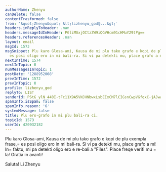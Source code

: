 ```yaml
---
authorName: Zhenyu
canDelete: false
contentTrasformed: false
from: '&quot;Zhenyu&quot; &lt;lizhenyu_god@...&gt;'
headers.inReplyToHeader: .nan
headers.messageIdInHeader: PGliMGxjOCtzZW9iQGVHcm91cHMuY29tPg==
headers.referencesHeader: .nan
layout: email
msgId: 1573
msgSnippet: Plu karo Glosa-ami, Kausa de mi plu tako grafo e kopi de plu exempla frase,
  es posi oligo ero in mi bali-ra. Si vi pa detekti mu, place grafo a mi! In faktu,
nextInTime: 1574
nextInTopic: 0
numMessagesInTopic: 1
postDate: '1288952008'
prevInTime: 1572
prevInTopic: 0
profile: lizhenyu_god
replyTo: LIST
senderId: PStG_ylN_440I-tFc11X9A5VNJHNbwxLsbEIxCM7lCIGsnCwpVGfqxC-jAJwaUbhsrKebZg4zWLGlTazcdwI45srgiK-XuRZMSE
spamInfo.isSpam: false
spamInfo.reason: '6'
systemMessage: false
title: Plu ero-grafo in mi plu bali-ra ci.
topicId: 1573
userId: 420932182
---
```


Plu karo Glosa-ami,
Kausa de mi plu tako grafo e kopi de plu exempla frase,=
 es posi oligo ero in mi bali-ra. Si vi pa detekti mu, place grafo a mi! In=
 faktu, mi pa detekti oligo ero e re-bali a "Files". Place freqe verifi mu =
la!
Gratia in avanti!

Saluta!
Li Zhenyu 


